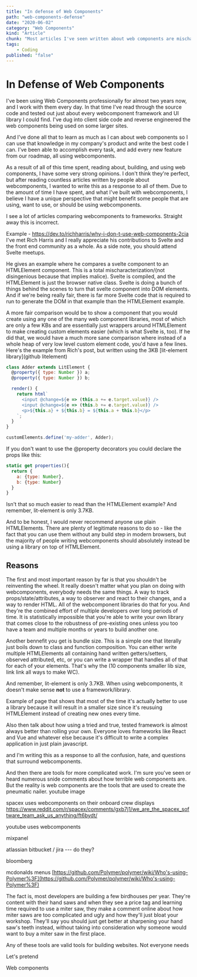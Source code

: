 ```yaml
---
title: "In defense of Web Components"
path: "web-components-defense"
date: "2020-06-02"
category: "Web Components"
kind: "Article"
chunk: "Most articles I've seen written about web components are mischaracterizations, or views given from a place of inexperience. As someone with professional Web Component experience, I will clear the air."
tags:
    - Coding
published: "false"
---
```


# In Defense of Web Components

I've been using Web Components professionally for almost two years now, and I work with them every day. In that time I've read through the source code and tested out just about every webcomponent framework and UI library I could find. I've dug into client side code and reverse engineered the web components being used on some larger sites.

And I've done all that to learn as much as I can about web components so I can use that knowledge in my company's product and write the best code I can. I've been able to accomplish every task, and add every new feature from our roadmap, all using webcomponents.

As a result of all of this time spent, reading about, building, and using web components, I have some very strong opinions. I don't think they're perfect, but after reading countless articles written by people about webcomponents, I wanted to write this as a response to all of them. Due to the amount of time I have spent, and what I've built with webcomponents, I believe I have a unique perspective that might benefit some people that are using, want to use, or should be using webcomponents.


I see a lot of articles comparing webcomponents to frameworks. Straight away this is incorrect.

Example - https://dev.to/richharris/why-i-don-t-use-web-components-2cia
I've met Rich Harris and I really appreciate his contributions to Svelte and the front end community as a whole. As a side note, you should attend Svelte meetups.

He gives an example where he compares a svelte component to an HTMLElement component. This is a total mischaracterization/(not disingenious because that implies malice). Svelte is compiled, and the HTMLElement is just the browser native class. Svelte is doing a bunch of things behind the scenes to turn that svelte component into DOM elements. And if we're being really fair, there is far more Svelte code that is required to run to generate the DOM in that example than the HTMLElement example.

A more fair comparison would be to show a component that you would create using any one of the many web component libraries, most of which are only a few KBs and are essentially just wrappers around HTMLElement to make creating custom elements easier (which is what Svelte is, too). If he did that, we would have a much more sane comparison where instead of a whole heap of very low level custom element code, you'd have a few lines. Here's the example from Rich's post, but written using the 3KB [lit-element library](github litelement)

```js
class Adder extends LitElement {
  @property({ type: Number }) a;
  @property({ type: Number }) b;

  render() {
    return html`
      <input @change=${e => (this.a += e.target.value)} />
      <input @change=${e => (this.b += e.target.value)} />
      <p>${this.a} + ${this.b} = ${this.a + this.b}</p>
    `;
  }
}

customElements.define('my-adder', Adder);
```

If you don't want to use the @property decorators you could declare the props like this:

```js
static get properties(){
  return {
    a: {type: Number},
    b: {type: Number}
  }
}
```

Isn't that so much easier to read than the HTMLElement example? And remember, lit-element is only 3.7KB.

And to be honest, I would never recommend anyone use plain HTMLElements. There are plenty of legitimate reasons to do so - like the fact that you can use them without any build step in modern browsers, but the majority of people writing webcomponents should absolutely instead be using a library on top of HTMLElement.

## Reasons

The first and most important reason by far is that you shouldn't be reinventing the wheel. It really doesn't matter what you plan on doing with webcomponents, everybody needs the same things. A way to track props/state/attributes, a way to observer and react to their changes, and a way to render HTML. All of the webcomponent libraries do that for you. And they're the combined effort of multiple developers over long periods of time. It is statistically impossible that you're able to write your own library that comes close to the robustness of pre-existing ones unless you too have a team and multiple months or years to build another one.

Another bennefit you get is bundle size. This is a simple one that literally just boils down to class and function composition. You can either write multiple HTMLElements all containing hand written getters/setters, observed attributed, etc, or you can write a wrapper that handles all of that for each of your elements. That's why the (10 components smaller lib size, link link all ways to make WC).



And remember, lit-element is only 3.7KB.  When using webcomponents, it doesn't make sense **not** to use a framework/library.

Example of page that shows that most of the time it's actually better to use a library because it will result in a smaller size since it's reusuing HTMLElement instead of creating new ones every time.

Also then talk about how using a tried and true, tested framework is almost always better than rolling your own. Everyone loves frameworks like React and Vue and whatever else because it's difficult to write a complex application in just plain javascript.









and I'm writing this as a response to all the confusion, hate, and questions that surround webcomponents.

And then there are tools for more complicated work. I'm sure you've seen or heard numerous snide comments about how terrible web components are. But the reality is web components are the tools that are used to create the pneumatic nailer.
youtube image

spacex uses webcomponents on their onboard crew displays https://www.reddit.com/r/spacex/comments/gxb7j1/we_are_the_spacex_software_team_ask_us_anything/ft6bydt/

youtube uses webcomponents

mixpanel

atlassian bitbucket / jira --- do they?

bloomberg

mcdonalds menus
[https://github.com/Polymer/polymer/wiki/Who's-using-Polymer%3F](https://github.com/Polymer/polymer/wiki/Who's-using-Polymer%3F)

The fact is, most developers are building a few birdhouses per year. They're content with their hand saws and when they see a price tag and learning time required to use a miter saw, they make a comment online about how miter saws are too complicated and ugly and how they'll just bloat your workshop. They'll say you should just get better at sharpening your hand saw's teeth instead, without taking into consideration why someone would want to buy a miter saw in the first place.

Any of these tools are valid tools for building websites. Not everyone needs

Let's pretend

Web components